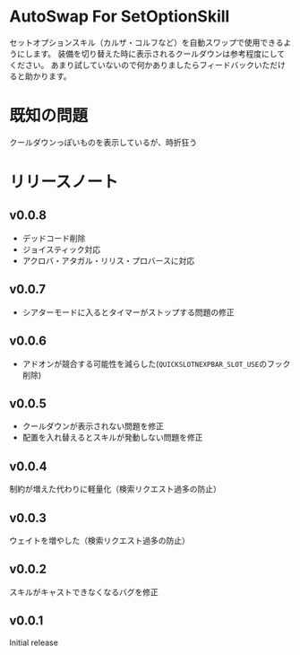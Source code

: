 # AutoSwap For SetOptionSkill
セットオプションスキル（カルザ・コルフなど）を自動スワップで使用できるようにします。
装備を切り替えた時に表示されるクールダウンは参考程度にしてください。
あまり試していないので何かありましたらフィードバックいただけると助かります。
# 既知の問題
クールダウンっぽいものを表示しているが、時折狂う
# リリースノート
## v0.0.8
* デッドコード削除
* ジョイスティック対応
* アクロバ・アタガル・リリス・プロバースに対応
## v0.0.7
* シアターモードに入るとタイマーがストップする問題の修正

## v0.0.6
* アドオンが競合する可能性を減らした(`QUICKSLOTNEXPBAR_SLOT_USE`のフック削除)

## v0.0.5
* クールダウンが表示されない問題を修正
* 配置を入れ替えるとスキルが発動しない問題を修正
## v0.0.4
制約が増えた代わりに軽量化（検索リクエスト過多の防止）

## v0.0.3
ウェイトを増やした（検索リクエスト過多の防止）

## v0.0.2
スキルがキャストできなくなるバグを修正

## v0.0.1
Initial release
